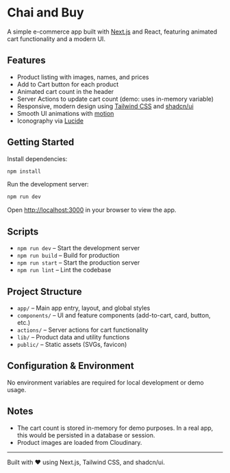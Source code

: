 # Chai and Buy

A simple e-commerce app built with [Next.js](https://nextjs.org/) and React, featuring animated cart functionality and a modern UI.

## Features

- Product listing with images, names, and prices
- Add to Cart button for each product
- Animated cart count in the header
- Server Actions to update cart count (demo: uses in-memory variable)
- Responsive, modern design using [Tailwind CSS](https://tailwindcss.com/) and [shadcn/ui](https://ui.shadcn.com/)
- Smooth UI animations with [motion](https://motion.dev/)
- Iconography via [Lucide](https://lucide.dev/)

## Getting Started

Install dependencies:

```bash
npm install
```

Run the development server:

```bash
npm run dev
```

Open [http://localhost:3000](http://localhost:3000) in your browser to view the app.

## Scripts

- `npm run dev` – Start the development server
- `npm run build` – Build for production
- `npm run start` – Start the production server
- `npm run lint` – Lint the codebase

## Project Structure

- `app/` – Main app entry, layout, and global styles
- `components/` – UI and feature components (add-to-cart, card, button, etc.)
- `actions/` – Server actions for cart functionality
- `lib/` – Product data and utility functions
- `public/` – Static assets (SVGs, favicon)

## Configuration & Environment

No environment variables are required for local development or demo usage.

## Notes

- The cart count is stored in-memory for demo purposes. In a real app, this would be persisted in a database or session.
- Product images are loaded from Cloudinary.

---

Built with ❤️ using Next.js, Tailwind CSS, and shadcn/ui.
